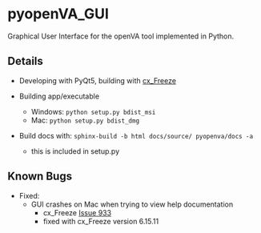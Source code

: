 # pyopenVA_GUI

Graphical User Interface for the openVA tool implemented in Python.

## Details

* Developing with PyQt5, building with [cx_Freeze](https://cx-freeze.readthedocs.io/en/latest/index.html)

* Building app/executable 

  + Windows:  `python setup.py bdist_msi`
  + Mac: `python setup.py bdist_dmg`

* Build docs with: `sphinx-build -b html docs/source/ pyopenva/docs -a`
  + this is included in setup.py

## Known Bugs

* Fixed:
  + GUI crashes on Mac when trying to view help documentation
    - cx_Freeze [Issue 933](https://github.com/marcelotduarte/cx_Freeze/issues/933)
    - fixed with cx_Freeze version 6.15.11
